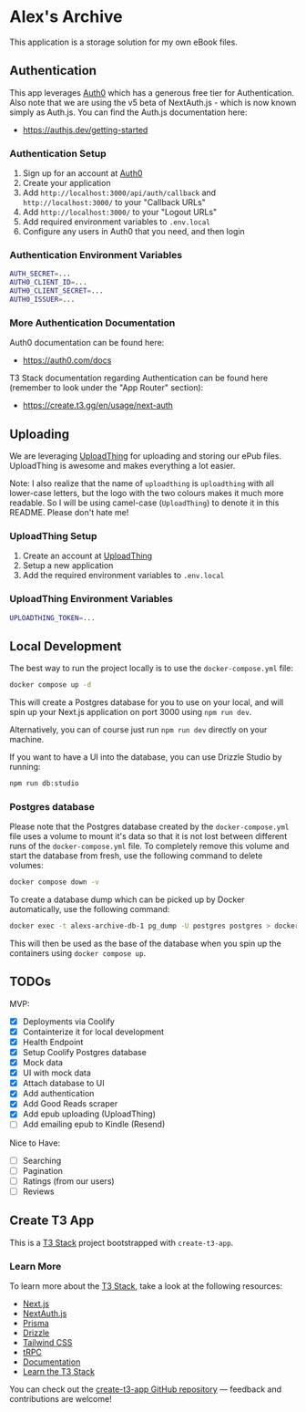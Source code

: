 # Alex's Archive

This application is a storage solution for my own eBook files.

## Authentication

This app leverages [Auth0](https://auth0.com/) which has a generous free tier for Authentication. Also note that we are using the v5 beta of NextAuth.js - which is now known simply as Auth.js. You can find the Auth.js documentation here:

- https://authjs.dev/getting-started

### Authentication Setup

1. Sign up for an account at [Auth0](https://auth0.com/)
2. Create your application
3. Add `http://localhost:3000/api/auth/callback` and `http://localhost:3000/` to your "Callback URLs"
4. Add `http://localhost:3000/` to your "Logout URLs"
5. Add required environment variables to `.env.local`
6. Configure any users in Auth0 that you need, and then login

### Authentication Environment Variables

```bash
AUTH_SECRET=...
AUTH0_CLIENT_ID=...
AUTH0_CLIENT_SECRET=...
AUTH0_ISSUER=...
```

### More Authentication Documentation

Auth0 documentation can be found here:

- https://auth0.com/docs

T3 Stack documentation regarding Authentication can be found here (remember to look under the "App Router" section):

- https://create.t3.gg/en/usage/next-auth

## Uploading

We are leveraging [UploadThing](https://uploadthing.com/) for uploading and storing our ePub files. UploadThing is awesome and makes everything a lot easier.

Note: I also realize that the name of `uploadthing` is `uploadthing` with all lower-case letters, but the logo with the two colours makes it much more readable. So I will be using camel-case (`UploadThing`) to denote it in this README. Please don't hate me!

### UploadThing Setup

1. Create an account at [UploadThing](https://uploadthing.com/)
2. Setup a new application
3. Add the required environment variables to `.env.local`

### UploadThing Environment Variables

```bash
UPLOADTHING_TOKEN=...
```

## Local Development

The best way to run the project locally is to use the `docker-compose.yml` file:

```bash
docker compose up -d
```

This will create a Postgres database for you to use on your local, and will spin up your Next.js application on port 3000 using `npm run dev`.

Alternatively, you can of course just run `npm run dev` directly on your machine.

If you want to have a UI into the database, you can use Drizzle Studio by running:

```bash
npm run db:studio
```

### Postgres database

Please note that the Postgres database created by the `docker-compose.yml` file uses a volume to mount it's data so that it is not lost between different runs of the `docker-compose.yml` file. To completely remove this volume and start the database from fresh, use the following command to delete volumes:

```bash
docker compose down -v
```

To create a database dump which can be picked up by Docker automatically, use the following command:

```bash
docker exec -t alexs-archive-db-1 pg_dump -U postgres postgres > docker/initdb/init.sql
```

This will then be used as the base of the database when you spin up the containers using `docker compose up`.

## TODOs

MVP:
- [x] Deployments via Coolify
- [x] Containterize it for local development
- [x] Health Endpoint
- [x] Setup Coolify Postgres database
- [x] Mock data
- [x] UI with mock data
- [x] Attach database to UI
- [x] Add authentication
- [x] Add Good Reads scraper
- [x] Add epub uploading (UploadThing)
- [ ] Add emailing epub to Kindle (Resend)

Nice to Have:
- [ ] Searching
- [ ] Pagination
- [ ] Ratings (from our users)
- [ ] Reviews

## Create T3 App

This is a [T3 Stack](https://create.t3.gg/) project bootstrapped with `create-t3-app`.

### Learn More

To learn more about the [T3 Stack](https://create.t3.gg/), take a look at the following resources:

- [Next.js](https://nextjs.org)
- [NextAuth.js](https://next-auth.js.org)
- [Prisma](https://prisma.io)
- [Drizzle](https://orm.drizzle.team)
- [Tailwind CSS](https://tailwindcss.com)
- [tRPC](https://trpc.io)
- [Documentation](https://create.t3.gg/)
- [Learn the T3 Stack](https://create.t3.gg/en/faq#what-learning-resources-are-currently-available)

You can check out the [create-t3-app GitHub repository](https://github.com/t3-oss/create-t3-app) — feedback and contributions are welcome!
